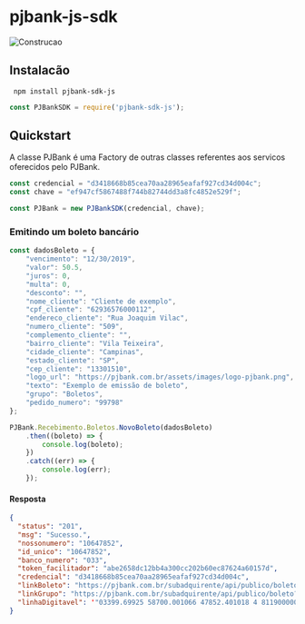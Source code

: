 # pjbank-js-sdk

![Construcao](https://openclipart.org/image/2400px/svg_to_png/231626/underconstruction.png)

## Instalacão

```
 npm install pjbank-sdk-js
```



```javascript
const PJBankSDK = require('pjbank-sdk-js');
```

## Quickstart

A classe PJBank é uma Factory de outras classes referentes aos servicos oferecidos pelo PJBank.

```javascript
const credencial = "d3418668b85cea70aa28965eafaf927cd34d004c";
const chave = "ef947cf5867488f744b82744dd3a8fc4852e529f";

const PJBank = new PJBankSDK(credencial, chave);
```

### Emitindo um boleto bancário

```javascript
const dadosBoleto = {
    "vencimento": "12/30/2019",
    "valor": 50.5,
    "juros": 0,
    "multa": 0,
    "desconto": "",
    "nome_cliente": "Cliente de exemplo",
    "cpf_cliente": "62936576000112",
    "endereco_cliente": "Rua Joaquim Vilac",
    "numero_cliente": "509",
    "complemento_cliente": "",
    "bairro_cliente": "Vila Teixeira",
    "cidade_cliente": "Campinas",
    "estado_cliente": "SP",
    "cep_cliente": "13301510",
    "logo_url": "https://pjbank.com.br/assets/images/logo-pjbank.png",
    "texto": "Exemplo de emissão de boleto",
    "grupo": "Boletos",
    "pedido_numero": "99798"
};

PJBank.Recebimento.Boletos.NovoBoleto(dadosBoleto)
    .then((boleto) => {
        console.log(boleto);
    })
    .catch((err) => {
        console.log(err);
    });

```

#### Resposta 

```json
{ 
  "status": "201",
  "msg": "Sucesso.",
  "nossonumero": "10647852",
  "id_unico": "10647852",
  "banco_numero": "033",
  "token_facilitador": "abe2658dc12bb4a300cc202b60ec87624a60157d",
  "credencial": "d3418668b85cea70aa28965eafaf927cd34d004c",
  "linkBoleto": "https://pjbank.com.br/subadquirente/api/publico/boleto?i=ac0e56cb6327716148026058dbd766405a956b81",
  "linkGrupo": "https://pjbank.com.br/subadquirente/api/publico/boleto?g=cea7286b0db4f1f950ed9725bcfad201f7e60e87",
  "linhaDigitavel": '"03399.69925 58700.001066 47852.401018 4 81190000005050" 
}
```

